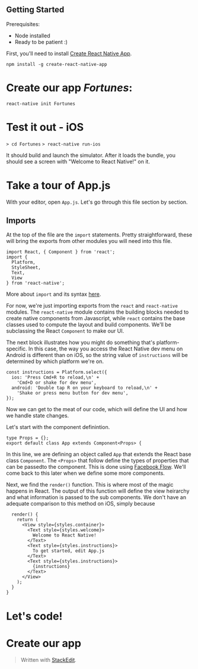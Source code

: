 
## Getting Started

Prerequisites:

* Node installed
* Ready to be patient :) 

First, you'll need to install [Create React Native App](https://github.com/react-community/create-react-native-app).

`npm install -g create-react-native-app`


# Create our app _Fortunes_:

`react-native init Fortunes` 

# Test it out - iOS

`> cd Fortunes`
`> react-native run-ios`

It should build and launch the simulator. After it loads the bundle, you should see a screen with "Welcome to React Native!" on it.


# Take a tour of App.js

With your editor, open `App.js`. Let's go through this file section by section.

## Imports

At the top of the file are the `import` statements. Pretty straightforward, these will bring the exports from other modules you will need into this file.
```
import React, { Component } from 'react';
import {
  Platform,
  StyleSheet,
  Text,
  View
} from 'react-native';
```
More about `import` and its syntax [here](https://developer.mozilla.org/en-US/docs/Web/JavaScript/Reference/Statements/import). 

For now, we're just importing exports from the `react` and `react-native` modules. The `react-native` module contains the building blocks needed to create native components from Javascript, while `react` contains the base classes used to compute the layout and build components. We'll be subclassing the React `Component` to make our UI.

The next block illustrates how you might do something that's platform-specific. In this case, the way you access the React Native dev menu on Android is different than on iOS, so the string value of `instructions` will be determined by which platform we're on.

```
const instructions = Platform.select({
  ios: 'Press Cmd+R to reload,\n' +
    'Cmd+D or shake for dev menu',
  android: 'Double tap R on your keyboard to reload,\n' +
    'Shake or press menu button for dev menu',
});
```

Now we can get to the meat of our code, which will define the UI and how we handle state changes.

Let's start with the component definintion.

```
type Props = {};
export default class App extends Component<Props> {
```

In this line, we are defining an object called `App` that extends the React base class `Component`. The `<Props>` that follow define the types of properties that can be passedto the component. This is done using [Facebook Flow](https://flow.org/en/docs/react/components/). We'll come back to this later when we define some more components. 



Next, we find the `render()` function. This is where most of the magic happens in React. The output of this function will define the view heirarchy and what information is passed to the sub components. We don't have an adequate comparison to this method on iOS, simply because
```
  render() {
    return (
      <View style={styles.container}>
        <Text style={styles.welcome}>
          Welcome to React Native!
        </Text>
        <Text style={styles.instructions}>
          To get started, edit App.js
        </Text>
        <Text style={styles.instructions}>
          {instructions}
        </Text>
      </View>
    );
  }
}
```






# Let's code!



# Create our app 


> Written with [StackEdit](https://stackedit.io/).
